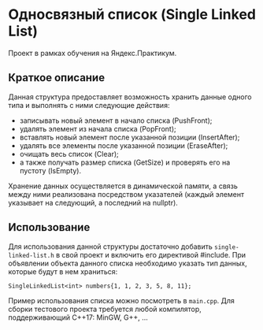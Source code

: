 # Односвязный список (Single Linked List)

Проект в рамках обучения на Яндекс.Практикум.

## Краткое описание

Данная структура предоставляет возможность хранить данные одного типа и выполнять с ними следующие действия:
- записывать новый элемент в начало списка (PushFront);
- удалять элемент из начала списка (PopFront);
- вставлять новый элемент после указанной позиции (InsertAfter);
- удалять все элементы после указанной позиции (EraseAfter);
- очищать весь список (Clear);
- а также получать размер списка (GetSize) и проверять его на пустоту (IsEmpty).

Хранение данных осуществляется в динамической памяти, а связь между ними реализована посредством указателей (каждый элемент указывает на следующий, а последний на nullptr).

## Использование

Для использования данной структуры достаточно добавить `single-linked-list.h` в свой проект и включить его директивой #include. При объявлении объекта данного списка необходимо указать тип данных, которые будут в нем храниться:

```
SingleLinkedList<int> numbers{1, 1, 2, 3, 5, 8, 11};
```

Пример использования списка можно посмотреть в `main.cpp`.
Для сборки тестового проекта требуется любой компилятор, поддерживающий C++17: MinGW, G++, ...